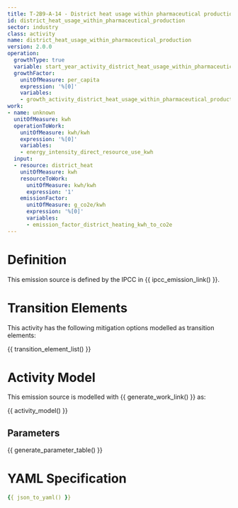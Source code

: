 ```yaml
---
title: T-2B9-A-14 - District heat usage within pharmaceutical production
id: district_heat_usage_within_pharmaceutical_production
sector: industry
class: activity
name: district_heat_usage_within_pharmaceutical_production
version: 2.0.0
operation:
  growthType: true
  variable: start_year_activity_district_heat_usage_within_pharmaceutical_production
  growthFactor:
    unitOfMeasure: per_capita
    expression: '%[0]'
    variables:
    - growth_activity_district_heat_usage_within_pharmaceutical_production
work:
- name: unknown
  unitOfMeasure: kwh
  operationToWork:
    unitOfMeasure: kwh/kwh
    expression: '%[0]'
    variables:
    - energy_intensity_direct_resource_use_kwh
  input:
  - resource: district_heat
    unitOfMeasure: kwh
    resourceToWork:
      unitOfMeasure: kwh/kwh
      expression: '1'
    emissionFactor:
      unitOfMeasure: g_co2e/kwh
      expression: '%[0]'
      variables:
      - emission_factor_district_heating_kwh_to_co2e
---
```



# Definition
This emission source is defined by the IPCC in {{ ipcc_emission_link() }}.

# Transition Elements

This activity has the following mitigation options modelled as transition elements:

{{ transition_element_list() }}

# Activity Model
This emission source is modelled with {{ generate_work_link() }} as:

{{ activity_model() }}

## Parameters

{{ generate_parameter_table() }}

# YAML Specification

```yaml
{{ json_to_yaml() }}
```

